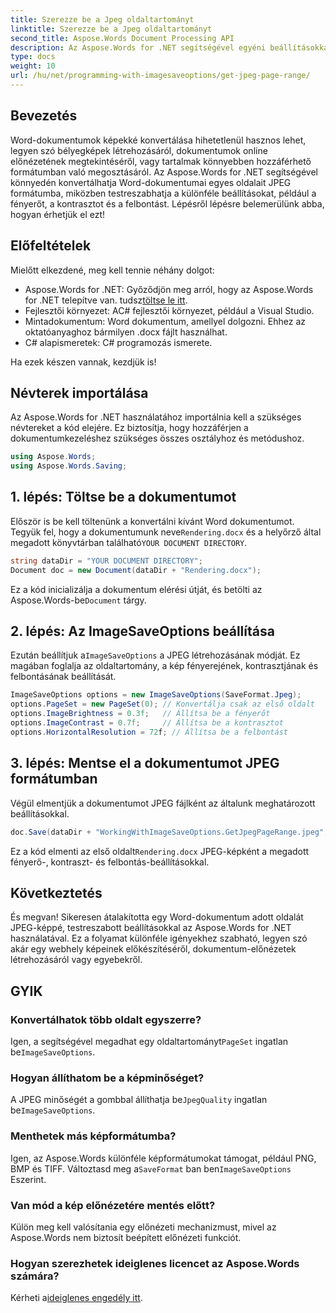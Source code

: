 ```yaml
---
title: Szerezze be a Jpeg oldaltartományt
linktitle: Szerezze be a Jpeg oldaltartományt
second_title: Aspose.Words Document Processing API
description: Az Aspose.Words for .NET segítségével egyéni beállításokkal konvertálja a Word dokumentumok adott oldalait JPEG formátumba. Ismerje meg, hogyan állíthatja be lépésről lépésre a fényerőt, a kontrasztot és a felbontást.
type: docs
weight: 10
url: /hu/net/programming-with-imagesaveoptions/get-jpeg-page-range/
---
```

## Bevezetés

Word-dokumentumok képekké konvertálása hihetetlenül hasznos lehet, legyen szó bélyegképek létrehozásáról, dokumentumok online előnézetének megtekintéséről, vagy tartalmak könnyebben hozzáférhető formátumban való megosztásáról. Az Aspose.Words for .NET segítségével könnyedén konvertálhatja Word-dokumentumai egyes oldalait JPEG formátumba, miközben testreszabhatja a különféle beállításokat, például a fényerőt, a kontrasztot és a felbontást. Lépésről lépésre belemerülünk abba, hogyan érhetjük el ezt!

## Előfeltételek

Mielőtt elkezdené, meg kell tennie néhány dolgot:

-  Aspose.Words for .NET: Győződjön meg arról, hogy az Aspose.Words for .NET telepítve van. tudsz[töltse le itt](https://releases.aspose.com/words/net/).
- Fejlesztői környezet: AC# fejlesztői környezet, például a Visual Studio.
- Mintadokumentum: Word dokumentum, amellyel dolgozni. Ehhez az oktatóanyaghoz bármilyen .docx fájlt használhat.
- C# alapismeretek: C# programozás ismerete.

Ha ezek készen vannak, kezdjük is!

## Névterek importálása

Az Aspose.Words for .NET használatához importálnia kell a szükséges névtereket a kód elejére. Ez biztosítja, hogy hozzáférjen a dokumentumkezeléshez szükséges összes osztályhoz és metódushoz.

```csharp
using Aspose.Words;
using Aspose.Words.Saving;
```

## 1. lépés: Töltse be a dokumentumot

Először is be kell töltenünk a konvertálni kívánt Word dokumentumot. Tegyük fel, hogy a dokumentumunk neve`Rendering.docx` és a helyőrző által megadott könyvtárban található`YOUR DOCUMENT DIRECTORY`.

```csharp
string dataDir = "YOUR DOCUMENT DIRECTORY";
Document doc = new Document(dataDir + "Rendering.docx");
```

 Ez a kód inicializálja a dokumentum elérési útját, és betölti az Aspose.Words-be`Document` tárgy.

## 2. lépés: Az ImageSaveOptions beállítása

 Ezután beállítjuk a`ImageSaveOptions` a JPEG létrehozásának módját. Ez magában foglalja az oldaltartomány, a kép fényerejének, kontrasztjának és felbontásának beállítását.

```csharp
ImageSaveOptions options = new ImageSaveOptions(SaveFormat.Jpeg);
options.PageSet = new PageSet(0); // Konvertálja csak az első oldalt
options.ImageBrightness = 0.3f;   // Állítsa be a fényerőt
options.ImageContrast = 0.7f;     // Állítsa be a kontrasztot
options.HorizontalResolution = 72f; // Állítsa be a felbontást
```

## 3. lépés: Mentse el a dokumentumot JPEG formátumban

Végül elmentjük a dokumentumot JPEG fájlként az általunk meghatározott beállításokkal.

```csharp
doc.Save(dataDir + "WorkingWithImageSaveOptions.GetJpegPageRange.jpeg", options);
```

 Ez a kód elmenti az első oldalt`Rendering.docx` JPEG-képként a megadott fényerő-, kontraszt- és felbontás-beállításokkal.

## Következtetés

És megvan! Sikeresen átalakította egy Word-dokumentum adott oldalát JPEG-képpé, testreszabott beállításokkal az Aspose.Words for .NET használatával. Ez a folyamat különféle igényekhez szabható, legyen szó akár egy webhely képeinek előkészítéséről, dokumentum-előnézetek létrehozásáról vagy egyebekről.

## GYIK

### Konvertálhatok több oldalt egyszerre?
 Igen, a segítségével megadhat egy oldaltartományt`PageSet` ingatlan be`ImageSaveOptions`.

### Hogyan állíthatom be a képminőséget?
 A JPEG minőségét a gombbal állíthatja be`JpegQuality` ingatlan be`ImageSaveOptions`.

### Menthetek más képformátumba?
 Igen, az Aspose.Words különféle képformátumokat támogat, például PNG, BMP és TIFF. Változtasd meg a`SaveFormat` ban ben`ImageSaveOptions` Eszerint.

### Van mód a kép előnézetére mentés előtt?
Külön meg kell valósítania egy előnézeti mechanizmust, mivel az Aspose.Words nem biztosít beépített előnézeti funkciót.

### Hogyan szerezhetek ideiglenes licencet az Aspose.Words számára?
 Kérheti a[ideiglenes engedély itt](https://purchase.aspose.com/temporary-license/).